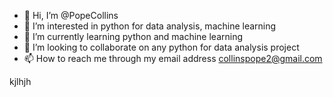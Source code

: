 - 👋 Hi, I’m @PopeCollins
- 👀 I’m interested in python for data analysis, machine learning 
- 🌱 I’m currently learning python and machine learning 
- 💞️ I’m looking to collaborate on any python for data analysis project
- 📫 How to reach me through my email address collinspope2@gmail.com

<!---
PopeCollins/PopeCollins is a ✨ special ✨ repository because its `README.md` (this file) appears on your GitHub profile.
You can click the Preview link to take a look at your changes.
--->
kjlhjh
